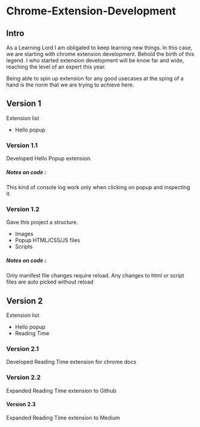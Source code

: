 # Chrome-Extension-Development

## Intro

As a Learning Lord I am obligated to keep learning new things. In this case, we are starting with chrome extension development. Behold the birth of this legend. 
I who started extension development will be know far and wide, reaching the level of an expert this year. 

Being able to spin up extension for any good usecases at the sping of a hand is the norm that we are trying to achieve here. 

## Version 1
Extension list
- Hello popup

### Version 1.1
Developed Hello Popup extension.

##### Notes on code :
This kind of console log work only when clicking on popup and inspecting it.

### Version 1.2
Gave this project a structure.
- Images 
- Popup HTML/CSS/JS files
- Scripts

##### Notes on code :
Only manifest file changes require reload. Any changes to html or script files are auto picked without reload

## Version 2
Extension list
- Hello popup
- Reading Time

### Version 2.1
Developed Reading Time extension for chrome docs

### Version 2.2
Expanded Reading Time extension to Github

#### Version 2.3
Expanded Reading Time extension to Medium

